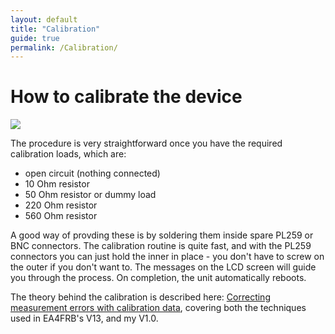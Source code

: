 ```yaml
---
layout: default
title: "Calibration"
guide: true
permalink: /Calibration/
---
```

# How to calibrate the device
<img src= 'https://g1ojs.github.io/G1OJS-MR300-SARK100-Firmware/assets/img/Calibration%20PL259s%20640px.png'></img>

The procedure is very straightforward once you have the required calibration loads, which are:
  - open circuit (nothing connected)
  - 10 Ohm resistor
  - 50 Ohm resistor or dummy load
  - 220 Ohm resistor
  - 560 Ohm resistor

A good way of provding these is by soldering them inside spare PL259 or BNC connectors. The calibration routine is quite fast, and with the PL259 connectors you can just hold the inner in place - you don't have to screw on the outer if you don't want to. The messages on the LCD screen will guide you through the process. On completion, the unit automatically reboots.

The theory behind the calibration is described here: [Correcting measurement errors with calibration data](https://g1ojs.github.io/G1OJS-MR300-SARK100-Firmware/CorrectingMeasurementErrors/), covering both the techniques used in EA4FRB's V13, and my V1.0.


